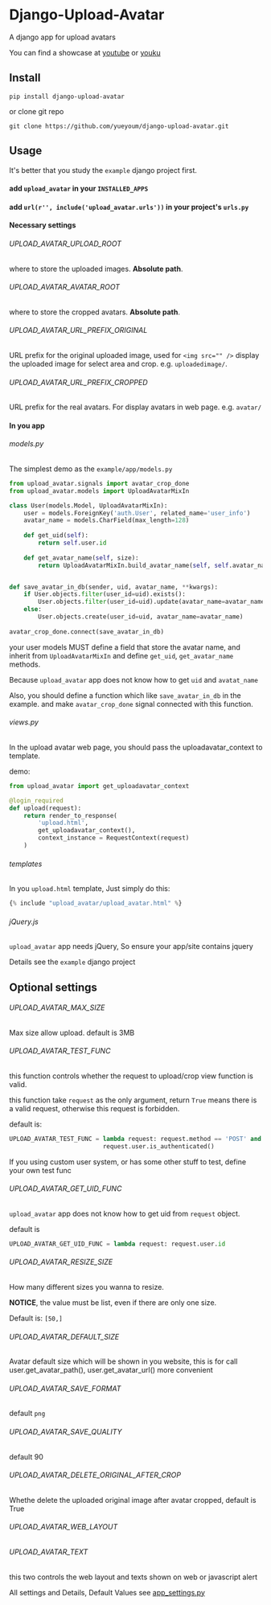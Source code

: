 # Django-Upload-Avatar

A django app for upload avatars

You can find a showcase at [youtube][1] or [youku][2]


## Install

    pip install django-upload-avatar
    
or clone git repo

    git clone https://github.com/yueyoum/django-upload-avatar.git
    
    
## Usage

It's better that you study the `example` django project first.

#### add `upload_avatar` in your `INSTALLED_APPS`

#### add `url(r'', include('upload_avatar.urls'))` in your project's `urls.py`

#### Necessary settings

###### UPLOAD_AVATAR_UPLOAD_ROOT

where to store the uploaded images.  **Absolute path**.

###### UPLOAD_AVATAR_AVATAR_ROOT

where to store the cropped avatars.  **Absolute path**.

###### UPLOAD_AVATAR_URL_PREFIX_ORIGINAL

URL prefix for the original uploaded image, used for `<img src="" />` display the uploaded image
for select area and crop. e.g. `uploadedimage/`.

###### UPLOAD_AVATAR_URL_PREFIX_CROPPED

URL prefix for the real avatars. For display avatars in web page.
e.g. `avatar/`


#### In you app

###### models.py

The simplest demo as the `example/app/models.py`

```python
from upload_avatar.signals import avatar_crop_done
from upload_avatar.models import UploadAvatarMixIn

class User(models.Model, UploadAvatarMixIn):
    user = models.ForeignKey('auth.User', related_name='user_info')
    avatar_name = models.CharField(max_length=128)
    
    def get_uid(self):
        return self.user.id
    
    def get_avatar_name(self, size):
        return UploadAvatarMixIn.build_avatar_name(self, self.avatar_name, size)


def save_avatar_in_db(sender, uid, avatar_name, **kwargs):
    if User.objects.filter(user_id=uid).exists():
        User.objects.filter(user_id=uid).update(avatar_name=avatar_name)
    else:
        User.objects.create(user_id=uid, avatar_name=avatar_name)
        
avatar_crop_done.connect(save_avatar_in_db)
```

your user models MUST define a field that store the avatar name,
and inherit from `UploadAvatarMixIn` and define `get_uid`,
`get_avatar_name` methods.

Because `upload_avatar` app does not know how to get `uid` and `avatat_name`

Also, you should define a function which like `save_avatar_in_db` in the example.
and make `avatar_crop_done` signal connected with this function.

###### views.py

In the upload avatar web page, you should pass the uploadavatar_context to template.

demo:

```python
from upload_avatar import get_uploadavatar_context

@login_required
def upload(request):
    return render_to_response(
        'upload.html',
        get_uploadavatar_context(),
        context_instance = RequestContext(request)
    )
```

###### templates

In you `upload.html` template, Just simply do this:

```python
{% include "upload_avatar/upload_avatar.html" %}
```

###### jQuery.js

`upload_avatar` app needs jQuery, So ensure your app/site contains jquery

Details see the `example` django project


## Optional settings

###### UPLOAD_AVATAR_MAX_SIZE

Max size allow upload. default is 3MB

###### UPLOAD_AVATAR_TEST_FUNC

this function controls whether the request to upload/crop view function is valid.

this function take `request` as the only argument, return `True` means there is a valid
request, otherwise this request is forbidden.

default is:

```python
UPLOAD_AVATAR_TEST_FUNC = lambda request: request.method == 'POST' and \
                          request.user.is_authenticated()
```

If you using custom user system, or has some other stuff to test,
define your own test func

###### UPLOAD_AVATAR_GET_UID_FUNC

`upload_avatar` app does not know how to get uid from `request` object.

default is

```python
UPLOAD_AVATAR_GET_UID_FUNC = lambda request: request.user.id
```

###### UPLOAD_AVATAR_RESIZE_SIZE

How many different sizes you wanna to resize.

**NOTICE**, the value must be list, even if there are only one size.

Default is: `[50,]`

###### UPLOAD_AVATAR_DEFAULT_SIZE

Avatar default size which will be shown in you website,
this is for call user.get_avatar_path(), user.get_avatar_url() more convenient


###### UPLOAD_AVATAR_SAVE_FORMAT
default `png`
###### UPLOAD_AVATAR_SAVE_QUALITY
default 90
###### UPLOAD_AVATAR_DELETE_ORIGINAL_AFTER_CROP
Whethe delete the uploaded original image after avatar cropped, default is True

###### UPLOAD_AVATAR_WEB_LAYOUT
###### UPLOAD_AVATAR_TEXT

this two controls the web layout and texts shown on web or javascript alert

All settings and Details, Default Values see [app_settings.py][3]


[1]: http://www.youtube.com/watch?v=570yBlCfm5g
[2]: http://v.youku.com/v_show/id_XNTQyNDA0OTQ4.html
[3]: /avatar_upload/app_settings.py

